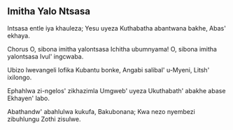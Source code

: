 ## Imitha Yalo Ntsasa

Intsasa entle iya khauleza; Yesu uyeza
Kuthabatha abantwana bakhe, Abas' ekhaya.

Chorus
O, sibona imitha yalontsasa Ichitha ubumnyama!
O, sibona imitha yalontsasa Ivul' ingcwaba.

Ubizo lwevangeli lofika Kubantu bonke,
Angabi salibal' u-Myeni, Litsh' ixilongo.

Ephahlwa zi-ngelos' zikhazimla Umgweb' uyeza
Ukuthabath' abakhe abase Ekhayen' labo.

Abathandw' abahlulwa kukufa, Bakubonana;
Kwa nezo nyembezi zibuhlungu Zothi zisulwe.


